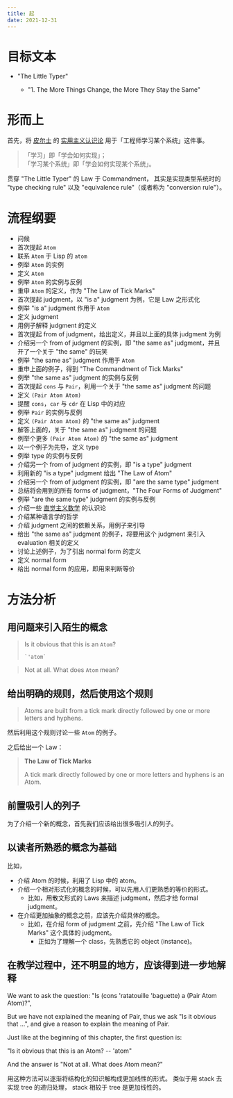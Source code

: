 ```yaml
---
title: 起
date: 2021-12-31
---
```


# 目标文本

- "The Little Typer"

  - "1. The More Things Change, the More They Stay the Same"

# 形而上

首先，将 [皮尔士](https://en.wikipedia.org/wiki/Charles_Sanders_Peirce) 的
[实用主义认识论](https://en.wikipedia.org/wiki/Pragmatism)
用于「工程师学习某个系统」这件事。

> 「学习」即「学会如何实现」；\
> 「学习某个系统」即「学会如何实现某个系统」。

贯穿 "The Little Typer" 的 Law 于 Commandment，
其实是实现类型系统时的 "type checking rule"
以及 "equivalence rule"（或者称为 "conversion rule"）。

# 流程纲要

- 问候
- 首次提起 `Atom`
- 联系 `Atom` 于 Lisp 的 `atom`
- 例举 `Atom` 的实例
- 定义 `Atom`
- 例举 `Atom` 的实例与反例
- 重申 `Atom` 的定义，作为 "The Law of Tick Marks"
- 首次提起 judgment，以 "is a" judgment 为例，它是 Law 之形式化
- 例举 "is a" judgment 作用于 `Atom`
- 定义 judgment
- 用例子解释 judgment 的定义
- 首次提起 from of judgment，给出定义，并且以上面的具体 judgment 为例
- 介绍另一个 from of judgment 的实例，即 "the same as" judgment，并且开了一个关于 "the same" 的玩笑
- 例举 "the same as" judgment 作用于 `Atom`
- 重申上面的例子，得到 "The Commandment of Tick Marks"
- 例举 "the same as" judgment 的实例与反例
- 首次提起 `cons` 与 `Pair`，利用一个关于 "the same as" judgment 的问题
- 定义 `(Pair Atom Atom)`
- 提醒 `cons`，`car` 与 `cdr` 在 Lisp 中的对应
- 例举 `Pair` 的实例与反例
- 定义 `(Pair Atom Atom)` 的 "the same as" judgment
- 解答上面的，关于 "the same as" judgment 的问题
- 例举个更多 `(Pair Atom Atom)` 的 "the same as" judgment
- 以一个例子为先导，定义 type
- 例举 type 的实例与反例
- 介绍另一个 from of judgment 的实例，即 "is a type" judgment
- 利用新的 "is a type" judgment 给出 "The Law of Atom"
- 介绍另一个 from of judgment 的实例，即 "are the same type" judgment
- 总结将会用到的所有 forms of judgment，"The Four Forms of Judgment"
- 例举 "are the same type" judgment 的实例与反例
- 介绍一些 [直觉主义数学](https://en.wikipedia.org/wiki/Intuitionism) 的认识论
- 介绍某种语言学的哲学
- 介绍 judgment 之间的依赖关系，用例子来引导
- 给出 "the same as" judgment 的例子，将要用这个 judgment 来引入 evaluation 相关的定义
- 讨论上述例子，为了引出 normal form 的定义
- 定义 normal form
- 给出 normal form 的应用，即用来判断等价

# 方法分析

## 用问题来引入陌生的概念

> Is it obvious that this is an `Atom`?
>
>     `'atom`

> Not at all. What does `Atom` mean?

## 给出明确的规则，然后使用这个规则

> Atoms are built from a tick mark
> directly followed by one or more letters
> and hyphens.

然后利用这个规则讨论一些 `Atom` 的例子。

之后给出一个 Law：

> **The Law of Tick Marks**
>
> A tick mark directly followed by one or more
> letters and hyphens is an Atom.

## 前置吸引人的列子

为了介绍一个新的概念，首先我们应该给出很多吸引人的列子。

## 以读者所熟悉的概念为基础

比如，

- 介绍 Atom 的时候，利用了 Lisp 中的 atom。
- 介绍一个相对形式化的概念的时候，可以先用人们更熟悉的等价的形式。
  - 比如，用散文形式的 Laws 来描述 judgment，然后才给 formal judgment。
- 在介绍更加抽象的概念之前，应该先介绍具体的概念。
  - 比如，在介绍 form of judgment 之前，先介绍 "The Law of Tick Marks" 这个具体的 judgment。
    - 正如为了理解一个 class，先熟悉它的 object (instance)。

## 在教学过程中，还不明显的地方，应该得到进一步地解释

We want to ask the question:
"Is (cons 'ratatouille 'baguette) a (Pair Atom Atom)?",

But we have not explained the meaning of Pair,
thus we ask "Is it obvious that ...",
and give a reason to explain the meaning of Pair.

Just like at the beginning of this chapter,
the first question is:

"Is it obvious that this is an Atom? -- 'atom"

And the answer is "Not at all. What does Atom mean?"

用这种方法可以逐渐将结构化的知识解构成更加线性的形式。
类似于用 stack 去实现 tree 的递归处理，
stack 相较于 tree 是更加线性的。

